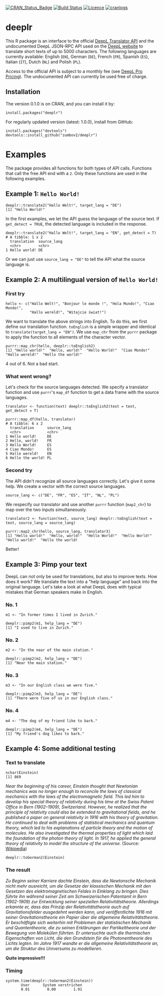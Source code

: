 [![CRAN_Status_Badge](http://www.r-pkg.org/badges/version/deeplr)](https://cran.r-project.org/package=deeplr)
[![Build Status](https://travis-ci.org/zumbov2/deeplr.svg?branch=master)](https://travis-ci.org/zumbov2/deeplr)
[![Licence](https://img.shields.io/badge/licence-GPL--3-blue.svg)](https://www.gnu.org/licenses/gpl-3.0.en.html)
[![cranlogs](https://cranlogs.r-pkg.org/badges/grand-total/deeplr)](http://cran.rstudio.com/web/packages/deeplr/index.html)

# deeplr
This R package is an interface to the official [DeepL Translator API](https://www.deepl.com/api.html) and the undocumented DeepL JSON-RPC API used on the [DeepL website](https://www.deepl.com/translator) to translate short texts of up to 5000 characters. The following languages are currently available: English (`EN`), German (`DE`), French (`FR`), Spanish (`ES`), Italian (`IT`), Dutch (`NL`) and Polish (`PL`). 

Access to the official API is subject to a monthly fee (see [DeepL Pro Pricing](https://www.deepl.com/pro-pricing.html)). The undocumented API can currently be used free of charge.

## Installation
The version 0.1.0 is on CRAN, and you can install it by:
```
install.packages("deeplr")
```
For regularly updated version (latest: 1.0.0), install from GitHub:
```
install.packages("devtools")
devtools::install_github("zumbov2/deeplr")
```

# Examples
The package provides all functions for both types of API calls. Functions that call the free API end with a `2`. Only these functions are used in the following examples.

## Example 1: `Hello World!`
```
deeplr::translate2("Hallo Welt!", target_lang = "DE")
[1] "Hello World!"
```
In the first examples, we let the API guess the language of the source text. If `get_detect = TRUE`, the detected language is 
included in the response.
```
deeplr::translate2("Hallo Welt!", target_lang = "EN", get_detect = T)
# A tibble: 1 x 2
  translation  source_lang
  <chr>        <chr>      
1 Hello world! DE   
```
Or we can just use `source_lang = "DE"` to tell the API what the source language is.

## Example 2: A multilingual version of `Hello World!` 
### First try 
```
hello <- c("Hallo Welt!", "Bonjour le monde !", "Hola Mundo!", "Ciao Mondo!", 
           "Hallo wereld!", "Witajcie świat!")
```
We want to translate the above strings into English. To do this, we first define our translation function. `toEnglish` is 
a simple wrapper and identical to `translate(target_lang = "EN")`. We use `map_chr` from the `purrr` package to apply the function to all elements of the character vector. 
```
purrr::map_chr(hello, deeplr::toEnglish2)
[1] "Hello world!"  "Hello, world!"  "Hello World!"  "Ciao Mondo!"  "Hallo wereld!"  "Hello the world!"
```
4 out of 6. Not a bad start.

### What went wrong?
Let's check for the source languages detected. We specify a translator function and use `purrr`'s `map_df` function to get a data frame with the source languages.
```
translator <- function(text) deeplr::toEnglish2(text = text, get_detect = T)

purrr::map_df(hello, translator)
# A tibble: 6 x 2
  translation      source_lang
  <chr>            <chr>      
1 Hello world!     DE         
2 Hello, world!    FR         
3 Hello World!     ES         
4 Ciao Mondo!      ES         
5 Hallo wereld!    EN         
6 Hello the world! PL     
```
### Second try 
The API didn't recognize all source languages correctly. Let's give it some help. We create a vector with the correct 
source languages. 
```
source_lang <- c("DE", "FR", "ES", "IT", "NL", "PL")
```
We respecify our translator and use another `purrr` function (`map2_chr`) to map over the two inputs simultaneously.
```
translator2 <- function(text, source_lang) deeplr::toEnglish(text = text, source_lang = source_lang)

purrr::map2_chr(hello, source_lang, translator3)
[1] "Hello world!"  "Hello, world!"  "Hello World!"  "Hello World!"  "Hello world!"  "Hello the world!
```
Better!

## Example 3: Pimp your text
DeepL can not only be used for translations, but also to improve texts. How does it work? We translate the text into a "help language" and back into the original language. Let's take a look at what DeepL does with typical mistakes that German speakers make in English.

### No. 1
```
m1 <- "In former times I lived in Zurich."

deeplr::pimp2(m1, help_lang = "DE")
[1] "I used to live in Zurich."
```
### No. 2
```
m2 <- "In the near of the main station."

deeplr::pimp2(m2, help_lang = "DE")
[1] "Near the main station."
```
### No. 3
```
m3 <- "In our English class we were five."

deeplr::pimp2(m3, help_lang = "DE")
[1] "There were five of us in our English class."
```
### No. 4
```
m4 <- "The dog of my friend like to bark."

deeplr::pimp2(m4, help_lang = "DE")
[1] "My friend's dog likes to bark."
```

## Example 4: Some additional testing
### Text to translate
```
nchar(Einstein)
[1] 869
```
*Near the beginning of his career, Einstein thought that Newtonian mechanics was no longer enough to reconcile the laws of classical mechanics with the laws of the electromagnetic field. This led him to develop his special theory of relativity during his time at the Swiss Patent Office in Bern (1902–1909), Switzerland. However, he realized that the principle of relativity could also be extended to gravitational fields, and he published a paper on general relativity in 1916 with his theory of gravitation. He continued to deal with problems of statistical mechanics and quantum theory, which led to his explanations of particle theory and the motion of molecules. He also investigated the thermal properties of light which laid the foundation of the photon theory of light. In 1917, he applied the general theory of relativity to model the structure of the universe.* (Source: [Wikipedia](https://en.wikipedia.org/wiki/Albert_Einstein))
```
deeplr::toGerman2(Einstein)
```
### The result
*Zu Beginn seiner Karriere dachte Einstein, dass die Newtonsche Mechanik nicht mehr ausreicht, um die Gesetze der klassischen Mechanik mit den Gesetzen des elektromagnetischen Feldes in Einklang zu bringen. Dies führte ihn während seiner Zeit am Schweizerischen Patentamt in Bern (1902-1909) zur Entwicklung seiner speziellen Relativitätstheorie. Allerdings erkannte er, dass das Prinzip der Relativitätstheorie auch auf Gravitationsfelder ausgedehnt werden kann, und veröffentlichte 1916 mit seiner Gravitationstheorie ein Papier über die allgemeine Relativitätstheorie. Er beschäftigte sich weiterhin mit Problemen der statistischen Mechanik und Quantentheorie, die zu seinen Erklärungen der Partikeltheorie und der Bewegung von Molekülen führten. Er untersuchte auch die thermischen Eigenschaften von Licht, die den Grundstein für die Photonentheorie des Lichts legten. Im Jahre 1917 wandte er die allgemeine Relativitätstheorie an, um die Struktur des Universums zu modellieren.*

**Quite impressive!!!**

### Timing
```
system.time(deeplr::toGerman2(Einstein))
       User      System verstrichen 
       0.01        0.00        1.91 
```
